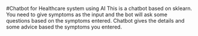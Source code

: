 #Chatbot for Healthcare system using AI
This is a chatbot based on sklearn.
You need to give symptoms as the input and the bot will ask some questions based on the symptoms entered.
Chatbot gives the details and some advice based the symptoms you entered.
